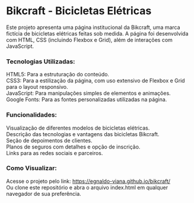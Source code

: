 # Bikcraft - Bicicletas Elétricas
Este projeto apresenta uma página institucional da Bikcraft, uma marca fictícia de bicicletas elétricas feitas sob medida. A página foi desenvolvida com HTML, CSS (incluindo Flexbox e Grid), além de interações com JavaScript.

### Tecnologias Utilizadas:
HTML5: Para a estruturação do conteúdo.  
CSS3: Para a estilização da página, com uso extensivo de Flexbox e Grid para o layout responsivo.  
JavaScript: Para manipulações simples de elementos e animações.  
Google Fonts: Para as fontes personalizadas utilizadas na página.  

### Funcionalidades:
Visualização de diferentes modelos de bicicletas elétricas.  
Descrição das tecnologias e vantagens das bicicletas Bikcraft.  
Seção de depoimentos de clientes.  
Planos de seguros com detalhes e opção de inscrição.  
Links para as redes sociais e parceiros.  

### Como Visualizar:
Acesse o projeto pelo link: https://egnaldo-viana.github.io/bikcraft/   
Ou clone este repositório e abra o arquivo index.html em qualquer navegador de sua preferência.
